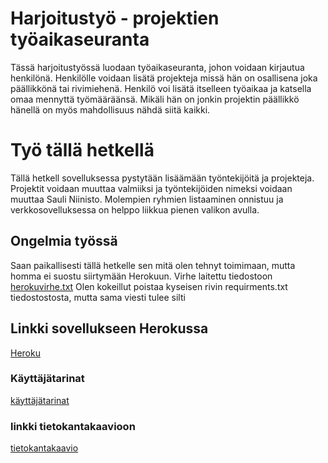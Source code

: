 # Harjoitustyö - projektien työaikaseuranta

Tässä harjoitustyössä luodaan työaikaseuranta, johon voidaan kirjautua henkilönä.
Henkilölle voidaan lisätä projekteja missä hän on osallisena joka päällikkönä tai 
rivimiehenä. Henkilö voi lisätä itselleen työaikaa ja katsella omaa mennyttä työmääräänsä. Mikäli hän on jonkin projektin päällikkö hänellä on myös 
mahdollisuus nähdä siitä kaikki.

# Työ tällä hetkellä
Tällä hetkell sovelluksessa pystytään lisäämään työntekijöitä ja projekteja. Projektit voidaan muuttaa valmiiksi ja työntekijöiden nimeksi voidaan muuttaa Sauli Niinisto. 
Molempien ryhmien listaaminen onnistuu ja verkkosovelluksessa on helppo liikkua pienen valikon avulla.

## Ongelmia työssä
Saan paikallisesti tällä hetkelle sen mitä olen tehnyt toimimaan, mutta homma ei suostu siirtymään Herokuun. Virhe laitettu tiedostoon [herokuvirhe.txt](https://github.com/karhuherra/nytsaisitoimia/blob/master/documentation/herokuvirhe.txt)
Olen kokeillut poistaa kyseisen rivin requirments.txt tiedostostosta, mutta sama viesti tulee silti

## Linkki sovellukseen Herokussa
[Heroku](https://tsoha-tyoaikaseuranta.herokuapp.com/)

### Käyttäjätarinat
[käyttäjätarinat](https://github.com/karhuherra/nytsaisitoimia/blob/master/documentation/userstory)

### linkki tietokantakaavioon
[tietokantakaavio](https://github.com/karhuherra/nytsaisitoimia/blob/master/documentation/tietokantakaavio.sql)

